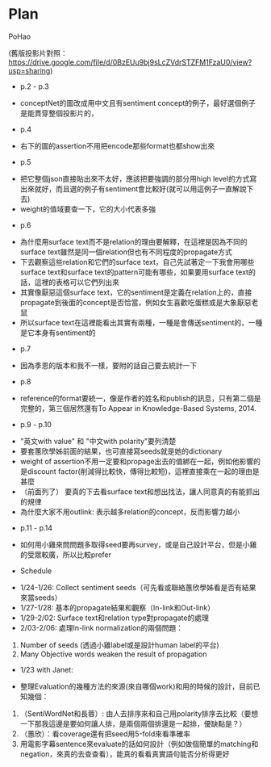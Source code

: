 **Plan**
=====================================================================================================

PoHao

(舊版投影片對照：https://drive.google.com/file/d/0BzEUu9bj9sLcZVdrSTZFM1FzaU0/view?usp=sharing)

+ p.2 - p.3
 - conceptNet的圖改成用中文且有sentiment concept的例子，最好選個例子是能貫穿整個投影片的，
 
+ p.4 
 - 右下的圖的assertion不用把encode那些format也都show出來

+ p.5 
 - 把它整個json直接貼出來不太好，應該把要強調的部分用high level的方式寫出來就好，而且選的例子有sentiment會比較好(就可以用這例子一直解說下去)
 - weight的值域要查一下，它的大小代表多強
 
+ p.6
 - 為什麼用surface text而不是relation的理由要解釋，在這裡是因為不同的surface text雖然是同一個relation但也有不同程度的propagate方式
 - 下去觀察這些relation和它們的surface text，自己先試著定一下我會用哪些surface text和surface text的pattern可能有哪些，如果要用surface text的話，這裡的表格可以它們列出來
 - 其實像厭惡這個surface text，它的sentiment是定義在relation上的，直接propagate到後面的concept是否恰當，例如女生喜歡吃蛋糕或是大象厭惡老鼠
 - 所以surface text在這裡能看出其實有兩種，一種是會傳送sentiment的，一種是它本身有sentiment的
 
+ p.7
 - 因為季恩的版本和我不一樣，要附的話自己要去統計一下
 
+ p.8
 - reference的format要統一，像是作者的姓名和publish的訊息，只有第二個是完整的，第三個居然還有To Appear in Knowledge-Based Systems, 2014. 

+ p.9 - p.10
 - "英文with value" 和 "中文with polarity"要列清楚
 - 要套蕙欣學姊前面的結果，也可直接寫seeds就是她的dictionary
 - weight of assertion不用一定要和propage出去的值綁在一起，例如他影響的是discount factor(削減得比較快，傳得比較短)，這裡直接乘在一起的理由是甚麼
 - （前面列了） 要真的下去看surface text和想出找法，讓人同意真的有能抓出的規律
 - 為什麼大家不用outlink: 表示越多relation的concept，反而影響力越小

+ p.11 - p.14
 - 如何用小雞來問問題多取得seed要再survey，或是自己設計平台，但是小雞的受眾較廣，所以比較prefer
 

+ Schedule
 - 1/24-1/26: Collect sentiment seeds（可先看或聯絡蕙欣學姊看是否有結果來當seeds）
 - 1/27-1/28: 基本的propagate結果和觀察（In-link和Out-link）
 - 1/29-2/02: Surface text和relation type對propagate的處理
 - 2/03-2/06: 處理In-link normalization的兩個問題：
  1. Number of seeds (透過小雞label或是設計human label的平台)
  2. Many Objective words weaken the result of propagation

 
+ 1/23 with Janet:
 - 整理Evaluation的幾種方法的來源(來自哪個work)和用的時候的設計，目前已知幾個：
  1. （SentiWordNet和長蓉）: 由人去排序來和自己用polarity排序去比較（要想一下那我這邊是要如何讓人排，是兩個兩個排還是一起排，優缺點是？）
  2. （蕙欣）：看coverage還有把seed用5-fold來看準確率
  3. 用電影字幕sentence來evaluate的話如何設計（例如做個簡單的matching和negation，來真的去查查看），能真的看看真實語句能否分析得更好
